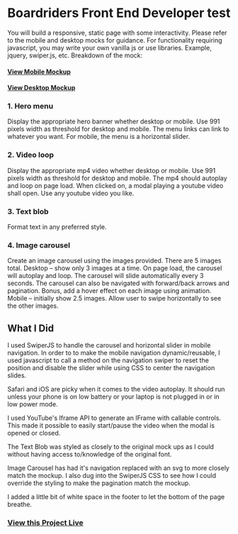 # Boardriders Front End Developer test

You will build a responsive, static page with some interactivity. Please refer to the mobile and desktop mocks for guidance. For functionality requiring javascript, you may write your own vanilla js or use libraries. Example, jquery, swiper.js, etc.
Breakdown of the mock:

#### [View Mobile Mockup](https://www.thomcodes.com/boardriders-frontend-challenge/mock_mobile.jpg)

#### [View Desktop Mockup](https://www.thomcodes.com/boardriders-frontend-challenge/mock_desktop.jpg)

### 1. Hero menu

Display the appropriate hero banner whether desktop or mobile. Use 991 pixels width as threshold for desktop and mobile. The menu links can link to whatever you want. For mobile, the menu is a horizontal slider.

### 2. Video loop

Display the appropriate mp4 video whether desktop or mobile. Use 991 pixels width as threshold for desktop and mobile. The mp4 should autoplay and loop on page load. When clicked on, a modal playing a youtube video shall open. Use any youtube video you like.

### 3. Text blob

Format text in any preferred style.

### 4. Image carousel

Create an image carousel using the images provided. There are 5 images total.
Desktop – show only 3 images at a time. On page load, the carousel will autoplay and loop. The carousel will slide automatically every 3 seconds. The carousel can also be navigated with forward/back arrows and pagination. Bonus, add a hover effect on each image using animation.
Mobile – initially show 2.5 images. Allow user to swipe horizontally to see the other images.

## What I Did

I used SwiperJS to handle the carousel and horizontal slider in mobile navigation.
In order to to make the mobile navigation dynamic/reusable, I used javascript to call a method on the navigation swiper to reset the position and disable the slider while using CSS to center the navigation slides.

Safari and iOS are picky when it comes to the video autoplay. It should run unless your phone is on low battery or your laptop is not plugged in or in low power mode.

I used YouTube's Iframe API to generate an IFrame with callable controls. This made it possible to easily start/pause the video when the modal is opened or closed.

The Text Blob was styled as closely to the original mock ups as I could without having access to/knowledge of the original font.

Image Carousel has had it's navigation replaced with an svg to more closely match the mockup. I also dug into the SwiperJS CSS to see how I could override the styling to make the pagination match the mockup. 

I added a little bit of white space in the footer to let the bottom of the page breathe.

### [View this Project Live](https://www.thomcodes.com/boardriders-frontend-challenge/)

